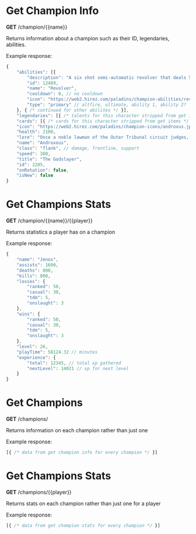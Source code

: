 # Get Champion Info
**GET** /champion/{{name}}

Returns information about a champion such as their ID, legendaries, abilities.

Example response:
```js
{
	"abilities": [{
		"description": "A six shot semi-automatic revolver that deals 580 damage per shot every .36s. Effective at Short Range.",
		"id": 12489,
		"name": "Revolver",
		"cooldown": 0, // no cooldown
		"icon": "https://web2.hirez.com/paladins/champion-abilities/revolver.jpg",
		"type": "primary" // altfire, ultimate, ability 1, ability 2? 
	}, { /* continued for other abilites */ }],
	"legendaries": [{ /* talents for this character stripped from get items */ }],
	"cards": [{	/* cards for this character stripped from get items */ }],
	"icon": "https://web2.hirez.com/paladins/champion-icons/androxus.jpg",
	"health": 2100,
	"lore": "Once a noble lawman of the Outer Tribunal circuit judges, Androxus and his former partner, Lex, were relentless in their pursuit of criminals and threats to the natural order. After a tragic confrontation with a deceitful goddess, though, he became afflicted with an otherworldly disease dooming him with an endless hunger for souls. Now he wanders the realm adrift to feed that hunger, stripped of his rank and duties with the Tribunal, and condemned to live with the curse for all time.",
	"name": "Androxous",
	"class": "flank", // damage, frontline, support
	"speed": 380,
	"title": "The Godslayer",
	"id": 2205,
	"onRotation": false,
	"isNew": false
}
```

# Get Champions Stats
**GET** /champion/{{name}}/{{player}}

Returns statistics a player has on a champion

Example response:
```js
{
	"name": "Jenos",
	"assists": 1600,
	"deaths": 800,
	"kills": 800,
	"losses": {
		"ranked": 50,
		"casual": 30,
		"tdm": 5,
		"onslaught": 3
	},
	"wins": {
		"ranked": 50,
		"casual": 30,
		"tdm": 5,
		"onslaught": 3
	},
	"level": 26,
	"playTime": 58124.32 // minutes
	"experience": {
		"total": 12345, // total xp gathered
		"nextLevel": 14021 // xp for next level
	}
}
```

# Get Champions
**GET** /champions/

Returns information on each champion rather than just one

Example response:
```js
[{ /* data from get champion info for every champion */ }]
```

# Get Champions Stats
**GET** /champions/{{player}}

Returns stats on each champion rather than just one for a player

Example response:
```js
[{ /* data from get champion stats for every champion */ }]
```